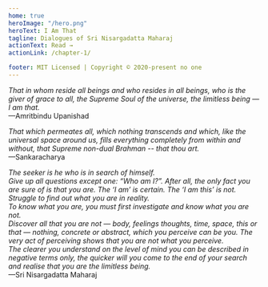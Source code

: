 ```yaml
---
home: true
heroImage: "/hero.png"
heroText: I Am That
tagline: Dialogues of Sri Nisargadatta Maharaj
actionText: Read →
actionLink: /chapter-1/

footer: MIT Licensed | Copyright © 2020-present no one
---
```


*That in whom reside all beings and who resides in all beings, who is the giver of grace to all, the Supreme Soul of the universe, the limitless being — I am that.*  
—Amritbindu Upanishad

*That which permeates all, which nothing transcends and which, like the universal space around us, fills everything completely from within and without, that Supreme non-dual Brahman -- that thou art.*  
—Sankaracharya

*The seeker is he who is in search of himself.*  
*Give up all questions except one: “Who am I?”. After all, the only fact you are sure of is that you are. The ‘I am’ is certain. The ‘I am this’ is not. Struggle to find out what you are in reality.*  
*To know what you are, you must first investigate and know what you are not.*  
*Discover all that you are not — body, feelings thoughts, time, space, this or that — nothing, concrete or abstract, which you perceive can be you. The very act of perceiving shows that you are not what you perceive.*  
*The clearer you understand on the level of mind you can be described in negative terms only, the quicker will you come to the end of your search and realise that you are the limitless being.*  
—Sri Nisargadatta Maharaj



